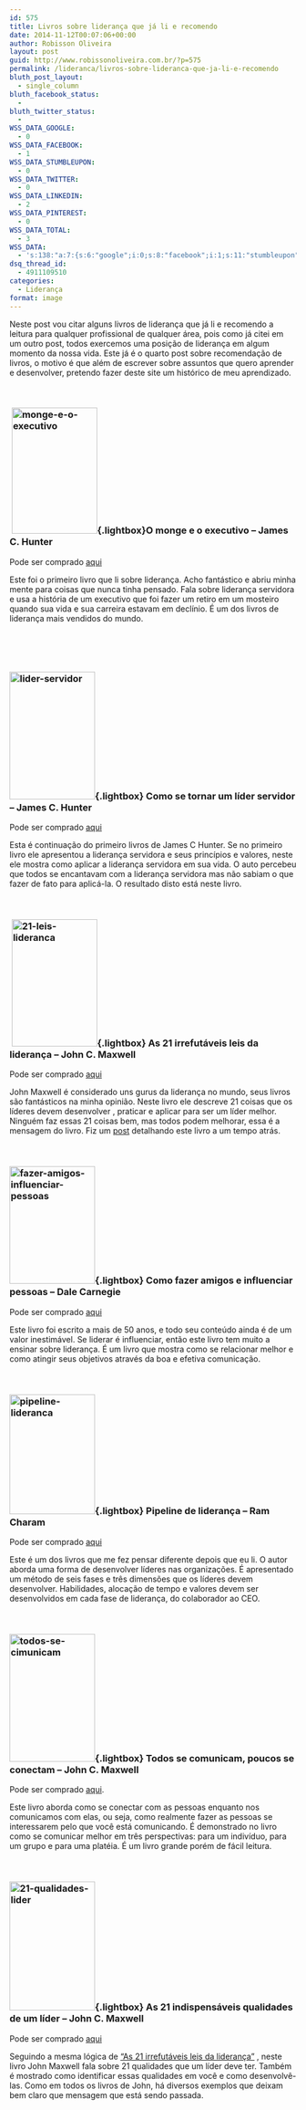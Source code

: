 ```yaml
---
id: 575
title: Livros sobre liderança que já li e recomendo
date: 2014-11-12T00:07:06+00:00
author: Robisson Oliveira
layout: post
guid: http://www.robissonoliveira.com.br/?p=575
permalink: /lideranca/livros-sobre-lideranca-que-ja-li-e-recomendo
bluth_post_layout:
  - single_column
bluth_facebook_status:
  - 
bluth_twitter_status:
  - 
WSS_DATA_GOOGLE:
  - 0
WSS_DATA_FACEBOOK:
  - 1
WSS_DATA_STUMBLEUPON:
  - 0
WSS_DATA_TWITTER:
  - 0
WSS_DATA_LINKEDIN:
  - 2
WSS_DATA_PINTEREST:
  - 0
WSS_DATA_TOTAL:
  - 3
WSS_DATA:
  - 's:138:"a:7:{s:6:"google";i:0;s:8:"facebook";i:1;s:11:"stumbleupon";i:0;s:7:"twitter";i:0;s:8:"linkedin";i:2;s:9:"pinterest";i:0;s:5:"total";i:3;}";'
dsq_thread_id:
  - 4911109510
categories:
  - Liderança
format: image
---
```

Neste post vou citar alguns livros de liderança que já li e recomendo a leitura para qualquer profissional de qualquer área, pois como já citei em um outro post, todos exercemos uma posição de liderança em algum momento da nossa vida. Este já é o quarto post sobre recomendação de livros, o motivo é que além de escrever sobre assuntos que quero aprender e desenvolver, pretendo fazer deste site um histórico de meu aprendizado.<!--more-->

&nbsp;

###  [<img class="alignleft size-full wp-image-614" src="//www.robissonoliveira.com.br/wp-content/uploads/2014/11/monge-e-o-executivo.jpg" alt="monge-e-o-executivo" width="150" height="221" />](http://www.robissonoliveira.com.br/wp-content/uploads/2014/11/monge-e-o-executivo.jpg){.lightbox}**O monge e o executivo &#8211; James C. Hunter**

Pode ser comprado <a href="https://play.google.com/store/books/details/James_C_Hunter_O_monge_e_o_executivo?id=7lgqhG40iFUC" target="_blank">aqui</a>

Este foi o primeiro livro que li sobre liderança. Acho fantástico e abriu minha mente para coisas que nunca tinha pensado. Fala sobre liderança servidora e usa a história de um executivo que foi fazer um retiro em um mosteiro quando sua vida e sua carreira estavam em declínio. É um dos livros de liderança mais vendidos do mundo.

&nbsp;

&nbsp;

### [<img class="alignleft size-full wp-image-581" src="//www.robissonoliveira.com.br/wp-content/uploads/2014/11/lider-servidor.jpg" alt="lider-servidor" width="150" height="224" />](http://www.robissonoliveira.com.br/wp-content/uploads/2014/11/lider-servidor.jpg){.lightbox} **Como se tornar um líder servidor &#8211; James C. Hunter**

Pode ser comprado <a href="http://www.saraiva.com.br/como-se-tornar-um-lider-servidor-os-principios-de-lideranca-de-o-monge-e-o-executivo-198594.html" target="_blank">aqui</a>

Esta é continuação do primeiro livros de James C Hunter. Se no primeiro livro ele apresentou a liderança servidora e seus princípios e valores, neste ele mostra como aplicar a liderança servidora em sua vida. O auto percebeu que todos se encantavam com a liderança servidora mas não sabiam o que fazer de fato para aplicá-la. O resultado disto está neste livro.

&nbsp;

###  [<img class="alignleft size-full wp-image-612" src="//www.robissonoliveira.com.br/wp-content/uploads/2014/11/21-leis-lideranca.jpg" alt="21-leis-lideranca" width="150" height="223" />](http://www.robissonoliveira.com.br/wp-content/uploads/2014/11/21-leis-lideranca.jpg){.lightbox} As 21 irrefutáveis leis da liderança &#8211; John C. Maxwell

Pode ser comprado <a href="https://play.google.com/store/books/details/John_C_Maxwell_As_21_irrefut%C3%A1veis_leis_da_lideran%C3%A7?id=j0UK8BHxlVAC" target="_blank">aqui</a>

John Maxwell é considerado uns gurus da liderança no mundo, seus livros são fantásticos na minha opinião. Neste livro ele descreve 21 coisas que os líderes devem desenvolver , praticar e aplicar para ser um líder melhor. Ninguém faz essas 21 coisas bem, mas todos podem melhorar, essa é a mensagem do livro. Fiz um <a title="As 21 Irrefutáveis leis da liderança – Resumo" href="http://www.robissonoliveira.com.br/lideranca/21-irrefutaveis-leis-da-lideranca-resumo-livro" target="_blank">post</a> detalhando este livro a um tempo atrás.

&nbsp;

### [<img class="alignleft size-full wp-image-616" src="//www.robissonoliveira.com.br/wp-content/uploads/2014/11/fazer-amigos-influenciar-pessoas.jpg" alt="fazer-amigos-influenciar-pessoas" width="150" height="206" />](http://www.robissonoliveira.com.br/wp-content/uploads/2014/11/fazer-amigos-influenciar-pessoas.jpg){.lightbox} Como fazer amigos e influenciar pessoas &#8211; Dale Carnegie

Pode ser comprado <a href="https://play.google.com/store/books/details/Dale_Carnegie_Como_fazer_amigos_e_influenciar_pess?id=aS1DAgAAQBAJ" target="_blank">aqui</a>

Este livro foi escrito a mais de 50 anos, e todo seu conteúdo ainda é de um valor inestimável. Se liderar é influenciar, então este livro tem muito a ensinar sobre liderança. É um livro que mostra como se relacionar melhor e como atingir seus objetivos através da boa e efetiva comunicação.

&nbsp;

### [<img class="alignleft size-full wp-image-618" src="//www.robissonoliveira.com.br/wp-content/uploads/2014/11/pipeline-lideranca.jpg" alt="pipeline-lideranca" width="150" height="210" />](http://www.robissonoliveira.com.br/wp-content/uploads/2014/11/pipeline-lideranca.jpg){.lightbox} Pipeline de liderança &#8211; Ram Charam

Pode ser comprado <a href="https://play.google.com/store/books/details/RAM_CHARAN_Pipeline_de_Lideran%C3%A7a?id=b1TATmy15UsC" target="_blank">aqui</a>

Este é um dos livros que me fez pensar diferente depois que eu li. O autor aborda uma forma de desenvolver líderes nas organizações. É apresentado um método de seis fases e três dimensões que os líderes devem desenvolver. Habilidades, alocação de tempo e valores devem ser desenvolvidos em cada fase de liderança, do colaborador ao CEO.

&nbsp;

### [<img class="alignleft size-full wp-image-620" src="//www.robissonoliveira.com.br/wp-content/uploads/2014/11/todos-se-cimunicam.jpg" alt="todos-se-cimunicam" width="150" height="224" />](http://www.robissonoliveira.com.br/wp-content/uploads/2014/11/todos-se-cimunicam.jpg){.lightbox} Todos se comunicam, poucos se conectam &#8211; John C. Maxwell

Pode ser comprado <a href="https://play.google.com/store/books/details?id=scwQSqAymXYC&rdid=book-scwQSqAymXYC&rdot=1&source=gbs_atb&pcampaignid=books_booksearch_atb" target="_blank">aqui</a>.

Este livro aborda como se conectar com as pessoas enquanto nos comunicamos com elas, ou seja, como realmente fazer as pessoas se interessarem pelo que você está comunicando. É demonstrado no livro como se comunicar melhor em três perspectivas: para um indivíduo, para um grupo e para uma platéia. É um livro grande porém de fácil leitura.

&nbsp;

### [<img class="alignleft size-full wp-image-622" src="//www.robissonoliveira.com.br/wp-content/uploads/2014/11/21-qualidades-lider.jpg" alt="21-qualidades-lider" width="150" height="226" />](http://www.robissonoliveira.com.br/wp-content/uploads/2014/11/21-qualidades-lider.jpg){.lightbox} As 21 indispensáveis qualidades de um líder &#8211; John C. Maxwell

Pode ser comprado <a href="https://play.google.com/store/books/details/John_C_Maxwell_As_21_indispens%C3%A1veis_qualidades_de_?id=egOom2hwc_cC" target="_blank">aqui</a>

Seguindo a mesma lógica de <a title="As 21 Irrefutáveis leis da liderança – Resumo" href="http://www.robissonoliveira.com.br/lideranca/21-irrefutaveis-leis-da-lideranca-resumo-livro" target="_blank">&#8220;As 21 irrefutáveis leis da liderança&#8221;</a> , neste livro John Maxwell fala sobre 21 qualidades que um líder deve ter. Também é mostrado como identificar essas qualidades em você e como desenvolvê-las. Como em todos os livros de John, há diversos exemplos que deixam bem claro que mensagem que está sendo passada.